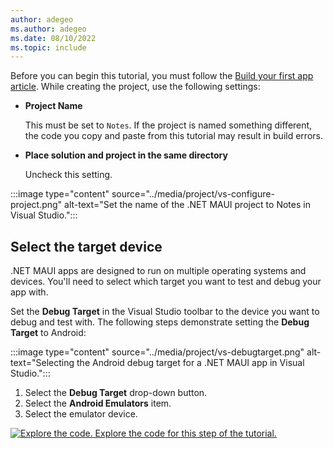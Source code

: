 ```yaml
---
author: adegeo
ms.author: adegeo
ms.date: 08/10/2022
ms.topic: include
---
```


Before you can begin this tutorial, you must follow the [Build your first app article](../../../get-started/first-app.md). While creating the project, use the following settings:

- **Project Name**

  This must be set to `Notes`. If the project is named something different, the code you copy and paste from this tutorial may result in build errors.

- **Place solution and project in the same directory**

  Uncheck this setting.

:::image type="content" source="../media/project/vs-configure-project.png" alt-text="Set the name of the .NET MAUI project to Notes in Visual Studio.":::

## Select the target device

.NET MAUI apps are designed to run on multiple operating systems and devices. You'll need to select which target you want to test and debug your app with.

Set the **Debug Target** in the Visual Studio toolbar to the device you want to debug and test with. The following steps demonstrate setting the **Debug Target** to Android:

:::image type="content" source="../media/project/vs-debugtarget.png" alt-text="Selecting the Android debug target for a .NET MAUI app in Visual Studio.":::

01. Select the **Debug Target** drop-down button.
01. Select the **Android Emulators** item.
01. Select the emulator device.

[![Explore the code.](~/media/code-sample.png) Explore the code for this step of the tutorial.](https://github.com/dotnet/maui-samples/tree/main/6.0/Tutorials/CreateNetMauiApp/step1)
